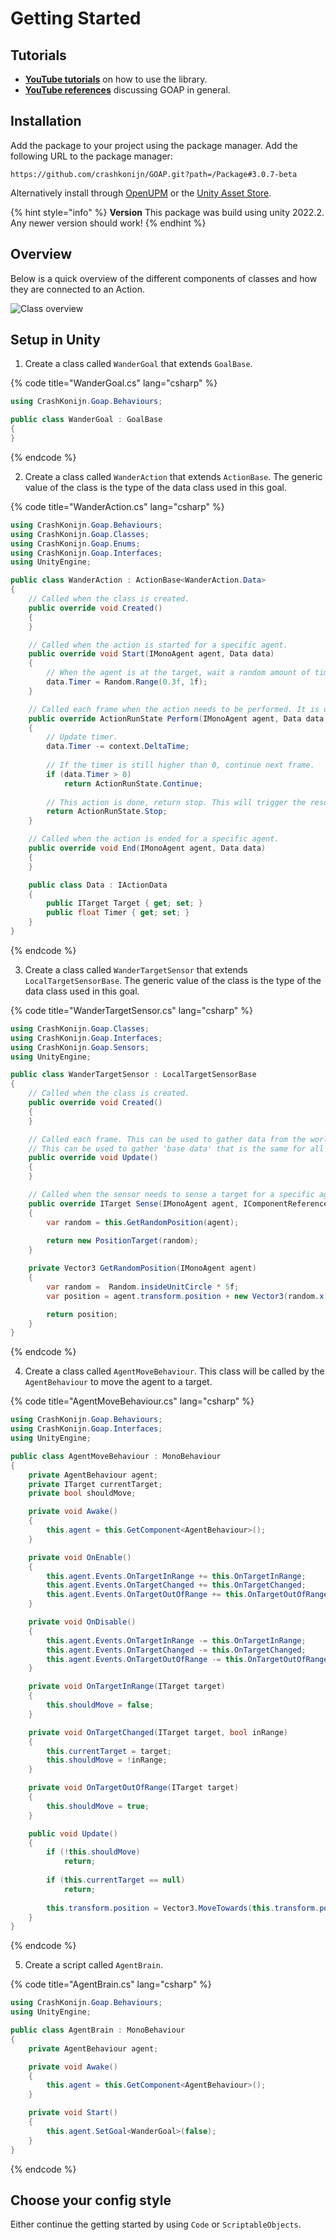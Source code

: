 # Getting Started

## Tutorials
- **[YouTube tutorials](https://www.youtube.com/playlist?list=PLZWmMt_TbeYeatHa9hntDPu4zGEBAFffn)** on how to use the library.
- **[YouTube references](https://www.youtube.com/playlist?list=PLZWmMt_TbeYdBZKvlsRuuOubPTTfPuZot)** discussing GOAP in general.

## Installation
Add the package to your project using the package manager. Add the following URL to the package manager:
```
https://github.com/crashkonijn/GOAP.git?path=/Package#3.0.7-beta
```

Alternatively install through [OpenUPM](https://openupm.com/packages/com.crashkonijn.goap/) or the [Unity Asset Store](https://assetstore.unity.com/packages/slug/252687).

{% hint style="info" %}
**Version** This package was build using unity 2022.2. Any newer version should work!
{% endhint %}

## Overview
Below is a quick overview of the different components of classes and how they are connected to an Action.

![Class overview](../images/class_overview.png)

## Setup in Unity

1. Create a class called `WanderGoal` that extends `GoalBase`.

{% code title="WanderGoal.cs" lang="csharp" %}
```csharp
using CrashKonijn.Goap.Behaviours;

public class WanderGoal : GoalBase
{
}
```
{% endcode %}

2. Create a class called `WanderAction` that extends `ActionBase`. The generic value of the class is the type of the data class used in this goal.

{% code title="WanderAction.cs" lang="csharp" %}
```csharp
using CrashKonijn.Goap.Behaviours;
using CrashKonijn.Goap.Classes;
using CrashKonijn.Goap.Enums;
using CrashKonijn.Goap.Interfaces;
using UnityEngine;

public class WanderAction : ActionBase<WanderAction.Data>
{
    // Called when the class is created.
    public override void Created()
    {
    }

    // Called when the action is started for a specific agent.
    public override void Start(IMonoAgent agent, Data data)
    {
        // When the agent is at the target, wait a random amount of time before moving again.
        data.Timer = Random.Range(0.3f, 1f);
    }

    // Called each frame when the action needs to be performed. It is only called when the agent is in range of it's target.
    public override ActionRunState Perform(IMonoAgent agent, Data data, ActionContext context)
    {
        // Update timer.
        data.Timer -= context.DeltaTime;
        
        // If the timer is still higher than 0, continue next frame.
        if (data.Timer > 0)
            return ActionRunState.Continue;
        
        // This action is done, return stop. This will trigger the resolver for a new action.
        return ActionRunState.Stop;
    }

    // Called when the action is ended for a specific agent.
    public override void End(IMonoAgent agent, Data data)
    {
    }

    public class Data : IActionData
    {
        public ITarget Target { get; set; }
        public float Timer { get; set; }
    }
}
```
{% endcode %}

3. Create a class called `WanderTargetSensor` that extends `LocalTargetSensorBase`. The generic value of the class is the type of the data class used in this goal.

{% code title="WanderTargetSensor.cs" lang="csharp" %}
```csharp
using CrashKonijn.Goap.Classes;
using CrashKonijn.Goap.Interfaces;
using CrashKonijn.Goap.Sensors;
using UnityEngine;

public class WanderTargetSensor : LocalTargetSensorBase
{
    // Called when the class is created.
    public override void Created()
    {
    }

    // Called each frame. This can be used to gather data from the world before the sense method is called.
    // This can be used to gather 'base data' that is the same for all agents, and otherwise would be performed multiple times during the Sense method.
    public override void Update()
    {
    }

    // Called when the sensor needs to sense a target for a specific agent.
    public override ITarget Sense(IMonoAgent agent, IComponentReference references)
    {
        var random = this.GetRandomPosition(agent);
        
        return new PositionTarget(random);
    }

    private Vector3 GetRandomPosition(IMonoAgent agent)
    {
        var random =  Random.insideUnitCircle * 5f;
        var position = agent.transform.position + new Vector3(random.x, 0f, random.y);

        return position;
    }
}
```
{% endcode %}

4. Create a class called `AgentMoveBehaviour`. This class will be called by the `AgentBehaviour` to move the agent to a target.

{% code title="AgentMoveBehaviour.cs" lang="csharp" %}
```csharp
using CrashKonijn.Goap.Behaviours;
using CrashKonijn.Goap.Interfaces;
using UnityEngine;

public class AgentMoveBehaviour : MonoBehaviour
{
    private AgentBehaviour agent;
    private ITarget currentTarget;
    private bool shouldMove;

    private void Awake()
    {
        this.agent = this.GetComponent<AgentBehaviour>();
    }

    private void OnEnable()
    {
        this.agent.Events.OnTargetInRange += this.OnTargetInRange;
        this.agent.Events.OnTargetChanged += this.OnTargetChanged;
        this.agent.Events.OnTargetOutOfRange += this.OnTargetOutOfRange;
    }

    private void OnDisable()
    {
        this.agent.Events.OnTargetInRange -= this.OnTargetInRange;
        this.agent.Events.OnTargetChanged -= this.OnTargetChanged;
        this.agent.Events.OnTargetOutOfRange -= this.OnTargetOutOfRange;
    }

    private void OnTargetInRange(ITarget target)
    {
        this.shouldMove = false;
    }

    private void OnTargetChanged(ITarget target, bool inRange)
    {
        this.currentTarget = target;
        this.shouldMove = !inRange;
    }

    private void OnTargetOutOfRange(ITarget target)
    {
        this.shouldMove = true;
    }

    public void Update()
    {
        if (!this.shouldMove)
            return;
        
        if (this.currentTarget == null)
            return;
        
        this.transform.position = Vector3.MoveTowards(this.transform.position, new Vector3(this.currentTarget.Position.x, this.transform.position.y, this.currentTarget.Position.z), Time.deltaTime);
    }
}
```
{% endcode %}

5. Create a script called `AgentBrain`.

{% code title="AgentBrain.cs" lang="csharp" %}
```csharp
using CrashKonijn.Goap.Behaviours;
using UnityEngine;

public class AgentBrain : MonoBehaviour
{
    private AgentBehaviour agent;

    private void Awake()
    {
        this.agent = this.GetComponent<AgentBehaviour>();
    }

    private void Start()
    {
        this.agent.SetGoal<WanderGoal>(false);
    }
}
```
{% endcode %}

## Choose your config style
Either continue the getting started by using `Code` or `ScriptableObjects`.

